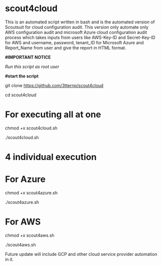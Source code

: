 # scout4cloud

This is an automated script written in bash and is the automated version of Scoutsuit for cloud configuration audit. This version only automate only AWS configuration audit and microsoft Azure cloud configuration audit process which takes inputs from users like AWS-Key-ID and Secret-Key-ID for AWS and username, password, tenant_ID for Microsoft Azure and Report_Name from user and give the report in HTML format.

**#IMPORTANT NOTICE**

_Run this script as root user_

**#start the script**

git clone https://github.com/3tternp/scout4cloud

cd scout4cloud

# For executing all at one 
chmod +x scout4cloud.sh 

./scout4cloud.sh 

# 4 individual execution 

# For Azure 
chmod +x scout4azure.sh 

./scout4azure.sh 

# For AWS 
chmod +x scout4aws.sh 

./scout4aws.sh 

Future update will include  GCP and other cloud service provider automation in it. 
